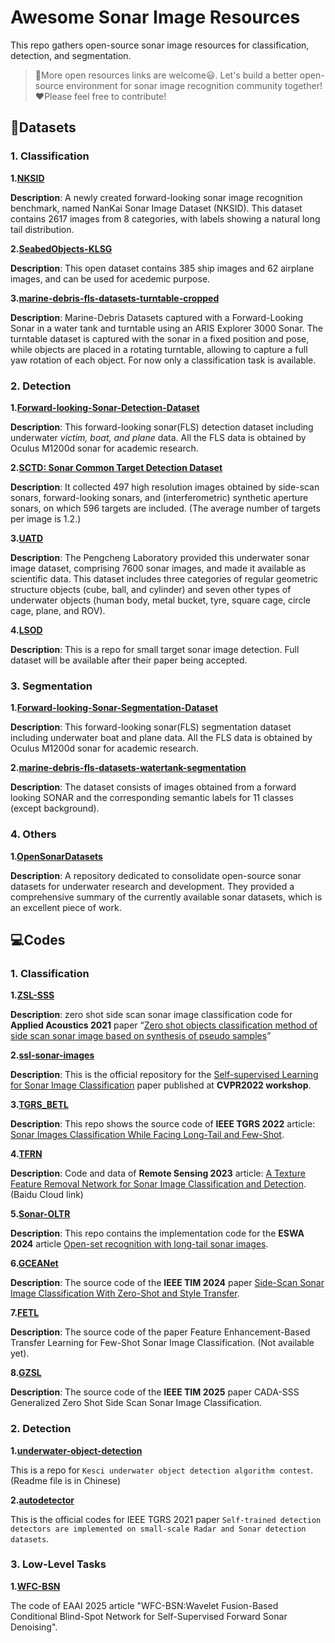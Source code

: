 # Awesome Sonar Image Resources

This repo gathers open-source sonar image resources for classification, detection, and segmentation. 

> :mega:More open resources links are welcome:smiley:. Let's build a better open-source environment for sonar image recognition community together!:heart:Please feel free to contribute!

## :file_folder:Datasets

### 1. Classification

**1.[NKSID](https://github.com/Jorwnpay/NK-Sonar-Image-Dataset)**

**Description**: A newly created forward-looking sonar image recognition benchmark, named NanKai Sonar Image Dataset (NKSID). This dataset contains 2617 images from 8 categories, with labels showing a natural long tail distribution.

**2.[SeabedObjects-KLSG](https://github.com/huoguanying/SeabedObjects-Ship-and-Airplane-dataset)**

**Description**: This open dataset contains 385 ship images and 62 airplane images, and can be used for acedemic purpose.

**3.[marine-debris-fls-datasets-turntable-cropped](https://github.com/mvaldenegro/marine-debris-fls-datasets/tree/master/md_fls_dataset/data/turntable-cropped)**

**Description**: Marine-Debris Datasets captured with a Forward-Looking Sonar in a water tank and turntable using an ARIS Explorer 3000 Sonar. The turntable dataset is captured with the sonar in a fixed position and pose, while objects are placed in a rotating turntable, allowing to capture a full yaw rotation of each object. For now only a classification task is available.

### 2. Detection

**1.[Forward-looking-Sonar-Detection-Dataset](https://github.com/XingYZhu/Forward-looking-Sonar-Detection-Dataset)**

**Description**: This forward-looking sonar(FLS) detection dataset including underwater *victim, boat, and plane* data. All the FLS data is obtained by Oculus M1200d sonar for academic research.

**2.[SCTD: Sonar Common Target Detection Dataset](https://github.com/freepoet/SCTD)**

**Description**:  It collected 497 high resolution images obtained by side-scan sonars, forward-looking sonars, and (interferometric) synthetic aperture sonars, on which 596 targets are included. (The average number of targets per image is 1.2.)

**3.[UATD](https://openi.pcl.ac.cn/OpenOrcinus_orca/URPC2021_sonar_images_dataset)**

**Description**: The Pengcheng Laboratory provided this underwater sonar image dataset, comprising 7600 sonar images, and made it available as scientific data. This dataset includes three categories of regular geometric structure objects (cube, ball, and cylinder) and seven other types of underwater objects (human body, metal bucket, tyre, square cage, circle cage, plane, and ROV).

**4.[LSOD](https://github.com/Jelly0618/LSOD)**

**Description**: This is a repo for small target sonar image detection. Full dataset will be available after their paper being accepted.  

### 3. Segmentation

**1.[Forward-looking-Sonar-Segmentation-Dataset](https://github.com/XingYZhu/Forward-looking-Sonar-Segmentation-Dataset)**

**Description**: This forward-looking sonar(FLS) segmentation dataset including underwater boat and plane data. All the FLS data is obtained by Oculus M1200d sonar for academic research.

**2.[marine-debris-fls-datasets-watertank-segmentation](https://github.com/mvaldenegro/marine-debris-fls-datasets)**

**Description**: The dataset consists of images obtained from a forward looking SONAR and the corresponding semantic labels for 11 classes (except background).

### 4. Others

**1.[OpenSonarDatasets](https://github.com/remaro-network/OpenSonarDatasets)**

**Description**: A repository dedicated to consolidate open-source sonar datasets for underwater research and development. They provided a comprehensive summary of the currently available sonar datasets, which is an excellent piece of work.

## :computer:Codes

### 1. Classification

**1.[ZSL-SSS](https://github.com/guizilaile23/ZSL-SSS)**

**Description**: zero shot side scan sonar image classification code for **Applied Acoustics 2021** paper “<u>[Zero shot objects classification method of side scan sonar image based on synthesis of pseudo samples](https://www.sciencedirect.com/science/article/pii/S0003682X20307957)</u>”

**2.[ssl-sonar-images](https://github.com/agrija9/ssl-sonar-images)**

**Description**: This is the official repository for the [Self-supervised Learning for Sonar Image Classification](https://arxiv.org/abs/2204.09323) paper published at **CVPR2022 workshop**.

**3.[TGRS_BETL](https://github.com/Jorwnpay/TGRS_BETL)**

**Description**: This repo shows the source code of **IEEE TGRS 2022** article: [Sonar Images Classification While Facing Long-Tail and Few-Shot](https://ieeexplore.ieee.org/document/9910166).

**4.[TFRN](https://github.com/guizilaile23/TFRN)**

**Description**: Code and data of **Remote Sensing 2023** article: [A Texture Feature Removal Network for Sonar Image Classification and Detection](https://www.mdpi.com/2072-4292/15/3/616). (Baidu Cloud link)

**5.[Sonar-OLTR](https://github.com/Jorwnpay/Sonar-OLTR)**

**Description**: This repo contains the implementation code for the **ESWA 2024** article [Open-set recognition with long-tail sonar images](https://www.sciencedirect.com/science/article/pii/S0957417424003609).

**6.[GCEANet](https://github.com/baizhongyu/GCEANet)**

**Description**: The source code of the **IEEE TIM 2024** paper [Side-Scan Sonar Image Classification With Zero-Shot and Style Transfer](https://ieeexplore.ieee.org/document/10399359).

**7.[FETL](https://github.com/baizhongyu/FETL)**

**Description**: The source code of the paper Feature Enhancement-Based Transfer Learning for Few-Shot Sonar Image Classification. (Not available yet).

**8.[GZSL](https://github.com/JiaYP0433/CADA-Generalized-Zero-Shot-Side-Scan-Sonar-Image-Classification)**

**Description**:  The source code of the **IEEE TIM 2025** paper CADA-SSS Generalized Zero Shot Side Scan Sonar Image Classification.

### 2. Detection

**1.[underwater-object-detection](https://github.com/zhengye1995/underwater-object-detection)**

This is a repo for `Kesci underwater object detection algorithm contest`. (Readme file is in Chinese)

**2.[autodetector](https://github.com/automlresearch/autodetector)**

This is the official codes for IEEE TGRS 2021 paper `Self-trained detection detectors are implemented on small-scale Radar and Sonar detection datasets`.

### 3. Low-Level Tasks
**1.[WFC-BSN](https://github.com/xzq-2000/WFC-BSN)**

The code of EAAI 2025 article "WFC-BSN:Wavelet Fusion-Based Conditional Blind-Spot Network for Self-Supervised Forward Sonar Denoising".

